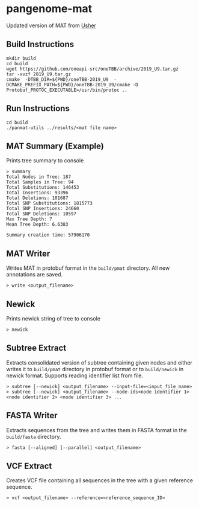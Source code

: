 # pangenome-mat

Updated version of MAT from [Usher]

## Build Instructions
```
mkdir build
cd build
wget https://github.com/oneapi-src/oneTBB/archive/2019_U9.tar.gz
tar -xvzf 2019_U9.tar.gz
cmake  -DTBB_DIR=${PWD}/oneTBB-2019_U9  -DCMAKE_PREFIX_PATH=${PWD}/oneTBB-2019_U9/cmake -D Protobuf_PROTOC_EXECUTABLE=/usr/bin/protoc ..
```

## Run Instructions
```
cd build
./panmat-utils ../results/<mat file name>
```

## MAT Summary (Example)
Prints tree summary to console
```
> summary
Total Nodes in Tree: 187
Total Samples in Tree: 94
Total Substitutions: 146453
Total Insertions: 93396
Total Deletions: 101687
Total SNP Substitutions: 1815773
Total SNP Insertions: 24660
Total SNP Deletions: 10597
Max Tree Depth: 7
Mean Tree Depth: 6.6383

Summary creation time: 57906170
```

## MAT Writer
Writes MAT in protobuf format in the `build/pmat` directory. All new annotations are saved.
```
> write <output_filename>
```

## Newick
Prints newick string of tree to console
```
> newick
```

## Subtree Extract
Extracts consolidated version of subtree containing given nodes and either writes it to `build/pmat` directory in protobuf format or to `build/newick` in newick format. Supports reading identifier list from file.
```
> subtree [--newick] <output_filename> --input-file=<input_file_name>
> subtree [--newick] <output_filename> --node-ids<node identifier 1> <node identifier 2> <node identifier 3> ...
```

## FASTA Writer
Extracts sequences from the tree and writes them in FASTA format in the `build/fasta` directory.
```
> fasta [--aligned] [--parallel] <output_filename>
```

## VCF Extract
Creates VCF file containing all sequences in the tree with a given reference sequence.
```
> vcf <output_filename> --reference=<reference_sequence_ID>
```


   [Usher]: <https://github.com/yatisht/usher>
